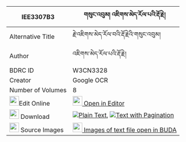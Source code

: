 |IEE3307B3|གསུང་འབུམ། འཇིགས་མེད་རོལ་པའི་རྡོ་རྗེ། 
| --- | --- 
|Alternative Title |རྗེ་འཇིགས་མེད་རོལ་བའི་རྡོ་རྗེའི་གསུང་འབུམ།
|Author| འཇིགས་མེད་རོལ་པའི་རྡོ་རྗེ།
|BDRC ID | W3CN3328
|Creator | Google OCR
|Number of Volumes| 8
|<img width="25" src="https://img.icons8.com/color/25/000000/edit-property.png">Edit Online| [<img width="25" src="https://avatars.githubusercontent.com/u/45091458?s=200&v=4"> Open in Editor](http://editor.openpecha.org/IEE3307B3)
|<img width="25" src="https://img.icons8.com/fluent/48/000000/download-2.png"/>  Download | [![](https://img.icons8.com/color/20/000000/txt.png)Plain Text](https://github.com/Openpecha/IEE3307B3/releases/download/v1/sungbum_jikme_rolpa_i_dorje_plain_IEE3307B3.zip), [![](https://img.icons8.com/color/20/000000/txt.png)Text with Pagination](https://github.com/Openpecha/IEE3307B3/releases/download/v1/sungbum_jikme_rolpa_i_dorje_pages_IEE3307B3.zip)
|<img width="25" src="https://img.icons8.com/plasticine/100/000000/pictures-folder.png"/>  Source Images | [<img width="25" src="https://library.bdrc.io/icons/BUDA-small.svg"> Images of text file open in BUDA](https://library.bdrc.io/show/bdr:W3CN3328)